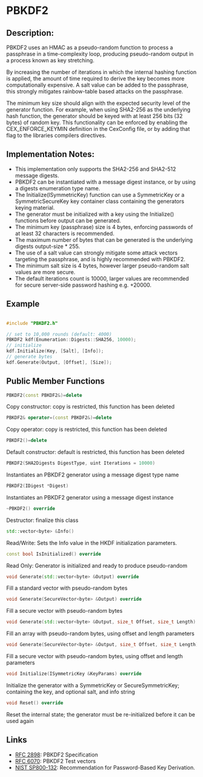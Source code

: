 # PBKDF2

## Description:
PBKDF2 uses an HMAC as a pseudo-random function to process a passphrase in a time-complexity loop, producing pseudo-random output in a process known as key stretching. 

By increasing the number of iterations in which the internal hashing function is applied, the amount of time required to derive the key becomes more computationally expensive. 
A salt value can be added to the passphrase, this strongly mitigates rainbow-table based attacks on the passphrase. 

The minimum key size should align with the expected security level of the generator function. 
For example, when using SHA2-256 as the underlying hash function, the generator should be keyed with at least 256 bits (32 bytes) of random key. 
This functionality can be enforced by enabling the CEX_ENFORCE_KEYMIN definition in the CexConfig file, or by adding that flag to the libraries compilers directives.

## Implementation Notes: 
* This implementation only supports the SHA2-256 and SHA2-512 message digests. 
* PBKDF2 can be instantiated with a message digest instance, or by using a digests enumeration type name. 
* The Initialize(ISymmetricKey) function can use a SymmetricKey or a SymmetricSecureKey key container class containing the generators keying material. 
* The generator must be initialized with a key using the Initialize() functions before output can be generated. 
* The minimum key (passphrase) size is 4 bytes, enforcing passwords of at least 32 characters is recommended. 
* The maximum number of bytes that can be generated is the underlying digests output-size * 255. 
* The use of a salt value can strongly mitigate some attack vectors targeting the passphrase, and is highly recommended with PBKDF2. 
* The minimum salt size is 4 bytes, however larger pseudo-random salt values are more secure. 
* The default iterations count is 10000, larger values are recommended for secure server-side password hashing e.g. +20000. 

## Example
```cpp

#include "PBKDF2.h"

// set to 10,000 rounds (default: 4000)
PBKDF2 kdf(Enumeration::Digests::SHA256, 10000);
// initialize
kdf.Initialize(Key, [Salt], [Info]);
// generate bytes
kdf.Generate(Output, [Offset], [Size]);
```
       
## Public Member Functions

```cpp 
PBKDF2(const PBKDF2&)=delete 
```
Copy constructor: copy is restricted, this function has been deleted

```cpp 
PBKDF2& operator=(const PBKDF2&)=delete 
```
Copy operator: copy is restricted, this function has been deleted

```cpp 
PBKDF2()=delete 
```
Default constructor: default is restricted, this function has been deleted

```cpp 
PBKDF2(SHA2Digests DigestType, uint Iterations = 10000)
```
Instantiates an PBKDF2 generator using a message digest type name

```cpp 
PBKDF2(IDigest *Digest)
```
Instantiates an PBKDF2 generator using a message digest instance
 
 ```cpp 
~PBKDF2() override
 ```
Destructor: finalize this class

```cpp 
std::vector<byte> &Info()
```
Read/Write: Sets the Info value in the HKDF initialization parameters.
 
```cpp 
const bool IsInitialized() override
```
Read Only: Generator is initialized and ready to produce pseudo-random

```cpp
void Generate(std::vector<byte> &Output) override
```
Fill a standard vector with pseudo-random bytes
 
```cpp 
void Generate(SecureVector<byte> &Output) override
```
Fill a secure vector with pseudo-random bytes
 
```cpp 
void Generate(std::vector<byte> &Output, size_t Offset, size_t Length) override
```
Fill an array with pseudo-random bytes, using offset and length parameters

```cpp 
void Generate(SecureVector<byte> &Output, size_t Offset, size_t Length) override
```
Fill a secure vector with pseudo-random bytes, using offset and length parameters

```cpp 
void Initialize(ISymmetricKey &KeyParams) override
```
Initialize the generator with a SymmetricKey or SecureSymmetricKey; containing the key, and optional salt, and info string

```cpp 
void Reset() override
```
Reset the internal state; the generator must be re-initialized before it can be used again   

## Links

* [RFC 2898](http://tools.ietf.org/html/rfc2898): PBKDF2 Specification
* [RFC 6070](https://tools.ietf.org/html/rfc6070): PBKDF2 Test vectors
* [NIST SP800-132](http://nvlpubs.nist.gov/nistpubs/Legacy/SP/nistspecialpublication800-132.pdf): Recommendation for Password-Based Key Derivation. 
   

